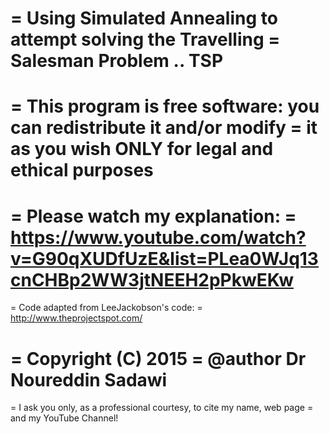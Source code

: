  = Using Simulated Annealing to attempt solving the Travelling 
 = Salesman Problem .. TSP
 =
 =  This program is free software: you can redistribute it and/or modify
 =  it as you wish ONLY for legal and ethical purposes
 = 
 = Please watch my explanation:
 = https://www.youtube.com/watch?v=G90qXUDfUzE&list=PLea0WJq13cnCHBp2WW3jtNEEH2pPkwEKw
 = 
 = Code adapted from LeeJackobson's code:
 = http://www.theprojectspot.com/
 
 = Copyright (C) 2015 
 = @author Dr Noureddin Sadawi 
 =  
 = I ask you only, as a professional courtesy, to cite my name, web page 
 = and my YouTube Channel!
